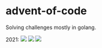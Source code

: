 # advent-of-code
Solving challenges mostly in golang.

2021:
![](https://img.shields.io/badge/day%20📅-24-blue)
![](https://img.shields.io/badge/stars%20⭐-43-yellow)
![](https://img.shields.io/badge/days%20completed-21-red)
